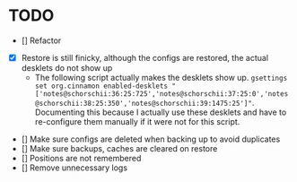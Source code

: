 # TODO

- [] Refactor
- [x] Restore is still finicky, although the configs are restored, the actual desklets do not show up
    - The following script actually makes the desklets show up. `gsettings set org.cinnamon enabled-desklets "['notes@schorschii:36:25:725','notes@schorschii:37:25:0','notes@schorschii:38:25:350','notes@schorschii:39:1475:25']"`. Documenting this because I actually use these desklets and have to re-configure them manually if it were not for this script.
- [] Make sure configs are deleted when backing up to avoid duplicates
- [] Make sure backups, caches are cleared on restore
- [] Positions are not remembered
- [] Remove unnecessary logs